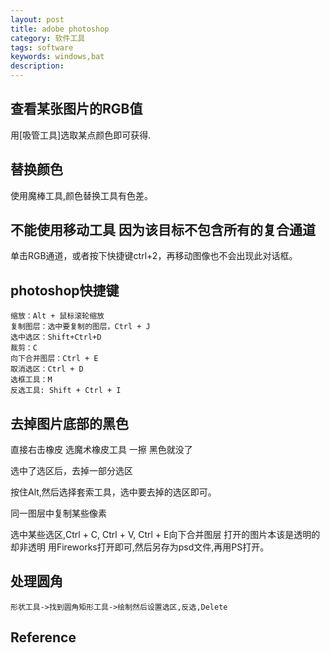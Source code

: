 ```yaml
---
layout: post
title: adobe photoshop
category: 软件工具
tags: software
keywords: windows,bat
description: 
---
```


## 查看某张图片的RGB值

用[吸管工具]选取某点颜色即可获得.

## 替换颜色

使用魔棒工具,颜色替换工具有色差。

## 不能使用移动工具 因为该目标不包含所有的复合通道

单击RGB通道，或者按下快捷键ctrl+2，再移动图像也不会出现此对话框。

## photoshop快捷键 

```
缩放：Alt + 鼠标滚轮缩放
复制图层：选中要复制的图层，Ctrl + J
选中选区：Shift+Ctrl+D
裁剪：C
向下合并图层：Ctrl + E
取消选区：Ctrl + D
选框工具：M
反选工具: Shift + Ctrl + I
```

## 去掉图片底部的黑色 

直接右击橡皮 选魔术橡皮工具 一擦 黑色就没了

选中了选区后，去掉一部分选区

按住Alt,然后选择套索工具，选中要去掉的选区即可。

同一图层中复制某些像素

选中某些选区,Ctrl + C, Ctrl + V, Ctrl + E向下合并图层
打开的图片本该是透明的却非透明
用Fireworks打开即可,然后另存为psd文件,再用PS打开。

## 处理圆角

```
形状工具->找到圆角矩形工具->绘制然后设置选区,反选,Delete
```

## Reference



